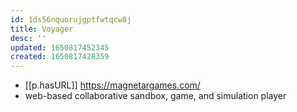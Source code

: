 ```yaml
---
id: 1ds56nquorujgptfwtqcw8j
title: Voyager
desc: ''
updated: 1650817452345
created: 1650817428359
---
```



- [[p.hasURL]] https://magnetargames.com/
- web-based collaborative sandbox, game, and simulation player
